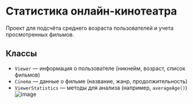 # Статистика онлайн-кинотеатра

Проект для подсчёта среднего возраста пользователей и учета просмотренных фильмов.

## Классы
- `Viewer` — информация о пользователе (никнейм, возраст, список фильмов)
- `Cinema` — данные о фильме (название, жанр, продолжительность)
- `ViewerStatistics` — методы для анализа (например, `averageAge()`)
![image](https://github.com/user-attachments/assets/ad4e3434-22b3-4107-9131-981857d7d0c8)
